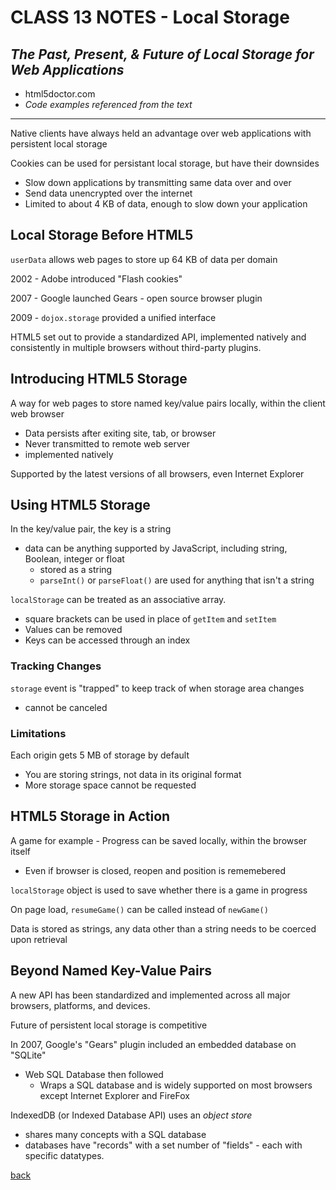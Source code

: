 # CLASS 13 NOTES - Local Storage

## ***The Past, Present, & Future of Local Storage for Web Applications***

- html5doctor.com
- *Code examples referenced from the text*

- - -

Native clients have always held an advantage over web applications with persistent local storage

Cookies can be used for persistant local storage, but have their downsides

- Slow down applications by transmitting same data over and over
- Send data unencrypted over the internet
- Limited to about 4 KB of data, enough to slow down your application

## Local Storage Before HTML5

`userData` allows web pages to store up 64 KB of data per domain

2002 - Adobe introduced "Flash cookies"

2007 - Google launched Gears - open source browser plugin

2009 - `dojox.storage` provided a unified interface

HTML5 set out to provide a standardized API, implemented natively and consistently in multiple browsers without third-party plugins.

## Introducing HTML5 Storage

A way for web pages to store named key/value pairs locally, within the client web browser

- Data persists after exiting site, tab, or browser
- Never transmitted to remote web server
- implemented natively

Supported by the latest versions of all browsers, even Internet Explorer

## Using HTML5 Storage

In the key/value pair, the key is a string

- data can be anything supported by JavaScript, including string, Boolean, integer or float
  - stored as a string
  - `parseInt()` or `parseFloat()` are used for anything that isn't a string

`localStorage` can be treated as an associative array.

- square brackets can be used in place of `getItem` and `setItem`
- Values can be removed
- Keys can be accessed through an index

### Tracking Changes

`storage` event is "trapped" to keep track of when storage area changes

- cannot be canceled

### Limitations

Each origin gets 5 MB of storage by default

- You are storing strings, not data in its original format
- More storage space cannot be requested

## HTML5 Storage in Action

A game for example - Progress can be saved locally, within the browser itself

- Even if browser is closed, reopen and position is rememebered

`localStorage` object is used to save whether there is a game in progress

On page load, `resumeGame()` can be called instead of `newGame()`

Data is stored as strings, any data other than a string needs to be coerced upon retrieval

## Beyond Named Key-Value Pairs

A new API has been standardized and implemented across all major browsers, platforms, and devices.

Future of persistent local storage is competitive

In 2007, Google's "Gears" plugin included an embedded database on "SQLite"

- Web SQL Database then followed
  - Wraps a SQL database and is widely supported on most browsers except Internet Explorer and FireFox

IndexedDB (or Indexed Database API) uses an *object store*

- shares many concepts with a SQL database
- databases have "records" with a set number of "fields" - each with specific datatypes.

[back](../README.md)
